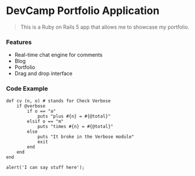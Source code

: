 # DevCamp Portfolio Application

> This is a Ruby on Rails 5 app that allows me to showcase my portfolio.

### Features

 - Real-time chat engine for comments
 - Blog
 - Portfolio
 - Drag and drop interface

### Code Example

``` Ruby:
def cv (n, o) # stands for Check Verbose
	if @verbose 
		if o == "a"
			puts "plus #{n} = #{@total}"
		elsif o == "m"
			puts "times #{n} = #{@total}" 
		else 
			puts "It broke in the Verbose module"
			exit
		end
	end
end
```

``` Javascript:
alert('I can say stuff here');
```